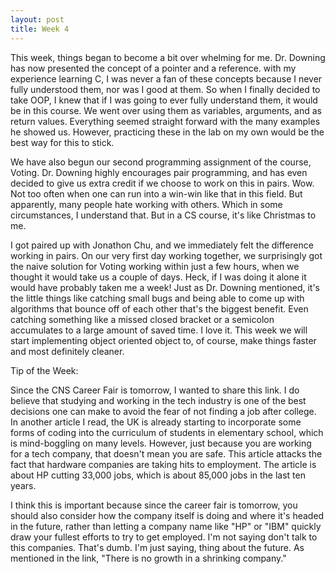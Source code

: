 ```yaml
---
layout: post
title: Week 4
---
```


This week, things began to become a bit over whelming for me. Dr. Downing has now presented the concept of a pointer and a reference. with my experience learning C, I was never a fan of these concepts because I never fully understood them, nor was I good at them. So when I finally decided to take OOP, I knew that if I was going to ever fully understand them, it would be in this course. We went over using them as variables, arguments, and as return values. Everything seemed straight forward with the many examples he showed us. However, practicing these in the lab on my own would be the best way for this to stick.

We have also begun our second programming assignment of the course, Voting. Dr. Downing highly encourages pair programming, and has even decided to give us extra credit if we choose to work on this in pairs. Wow. Not too often when one can run into a win-win like that in this field. But apparently, many people hate working with others. Which in some circumstances, I understand that. But in a CS course, it's like Christmas to me. 

I got paired up with Jonathon Chu, and we immediately felt the difference working in pairs. On our very first day working together, we surprisingly got the naive solution for Voting working within just a few hours, when we thought it would take us a couple of days. Heck, if I was doing it alone it would have probably taken me a week! Just as Dr. Downing mentioned, it's the little things like catching small bugs and being able to come up with algorithms that bounce off of each other that's the biggest benefit. Even catching something like a missed closed bracket or a semicolon accumulates to a large amount of saved time. I love it. This week we will start implementing object oriented object to, of course, make things faster and most definitely cleaner.

Tip of the Week: [](http://www.bloomberg.com/news/articles/2015-09-15/hewlett-packard-to-cut-up-to-30-000-more-jobs-in-restructuring?trk=pulse-det-art_view_ext)

Since the CNS Career Fair is tomorrow, I wanted to share this link. I do believe that studying and working in the tech industry is one of the best decisions one can make to avoid the fear of not finding a job after college. In another article I read, the UK is already starting to incorporate some forms of coding into the curriculum of students in elementary school, which is mind-boggling on many levels. However, just because you are working for a tech company, that doesn't mean you are safe. This article attacks the fact that hardware companies are taking hits to employment. The article is about HP cutting 33,000 jobs, which is about 85,000 jobs in the last ten years.

I think this is important because since the career fair is tomorrow, you should also consider how the company itself is doing and where it's headed in the future, rather than letting a company name like "HP" or "IBM" quickly draw your fullest efforts to try to get employed. I'm not saying don't talk to this companies. That's dumb. I'm just saying, thing about the future. As mentioned in the link, "There is no growth in a shrinking company."

